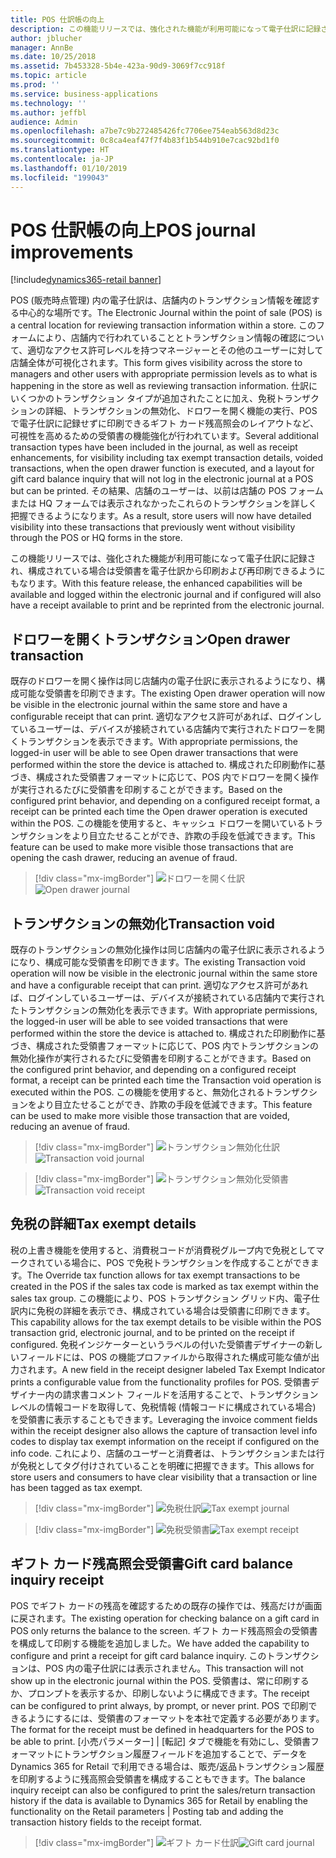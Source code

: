 ```yaml
---
title: POS 仕訳帳の向上
description: この機能リリースでは、強化された機能が利用可能になって電子仕訳に記録され、構成されている場合は受領書を電子仕訳から印刷および再印刷できるようにもなります。
author: jblucher
manager: AnnBe
ms.date: 10/25/2018
ms.assetid: 7b453328-5b4e-423a-90d9-3069f7cc918f
ms.topic: article
ms.prod: ''
ms.service: business-applications
ms.technology: ''
ms.author: jeffbl
audience: Admin
ms.openlocfilehash: a7be7c9b272485426fc7706ee754eab563d8d23c
ms.sourcegitcommit: 0c8ca4eaf47f7f4b83f1b544b910e7cac92bd1f0
ms.translationtype: HT
ms.contentlocale: ja-JP
ms.lasthandoff: 01/10/2019
ms.locfileid: "199043"
---
```

# <a name="pos-journal-improvements"></a><span data-ttu-id="76c33-103">POS 仕訳帳の向上</span><span class="sxs-lookup"><span data-stu-id="76c33-103">POS journal improvements</span></span>

[!include[dynamics365-retail banner](../includes/dynamics365-retail.md)]

<span data-ttu-id="76c33-104">POS (販売時点管理) 内の電子仕訳は、店舗内のトランザクション情報を確認する中心的な場所です。</span><span class="sxs-lookup"><span data-stu-id="76c33-104">The Electronic Journal within the point of sale (POS) is a central location for reviewing transaction information within a store.</span></span> <span data-ttu-id="76c33-105">このフォームにより、店舗内で行われていることとトランザクション情報の確認について、適切なアクセス許可レベルを持つマネージャーとその他のユーザーに対して店舗全体が可視化されます。</span><span class="sxs-lookup"><span data-stu-id="76c33-105">This form gives visibility across the store to managers and other users with appropriate permission levels as to what is happening in the store as well as reviewing transaction information.</span></span> <span data-ttu-id="76c33-106">仕訳にいくつかのトランザクション タイプが追加されたことに加え、免税トランザクションの詳細、トランザクションの無効化、ドロワーを開く機能の実行、POS で電子仕訳に記録せずに印刷できるギフト カード残高照会のレイアウトなど、可視性を高めるための受領書の機能強化が行われています。</span><span class="sxs-lookup"><span data-stu-id="76c33-106">Several additional transaction types have been included in the journal, as well as receipt enhancements, for visibility including tax exempt transaction details, voided transactions, when the open drawer function is executed, and a layout for gift card balance inquiry that will not log in the electronic journal at a POS but can be printed.</span></span> <span data-ttu-id="76c33-107">その結果、店舗のユーザーは、以前は店舗の POS フォームまたは HQ フォームでは表示されなかったこれらのトランザクションを詳しく把握できるようになります。</span><span class="sxs-lookup"><span data-stu-id="76c33-107">As a result, store users will now have detailed visibility into these transactions that previously went without visibility through the POS or HQ forms in the store.</span></span> 

<span data-ttu-id="76c33-108">この機能リリースでは、強化された機能が利用可能になって電子仕訳に記録され、構成されている場合は受領書を電子仕訳から印刷および再印刷できるようにもなります。</span><span class="sxs-lookup"><span data-stu-id="76c33-108">With this feature release, the enhanced capabilities will be available and logged within the electronic journal and if configured will also have a receipt available to print and be reprinted from the electronic journal.</span></span>

## <a name="open-drawer-transaction"></a><span data-ttu-id="76c33-109">ドロワーを開くトランザクション</span><span class="sxs-lookup"><span data-stu-id="76c33-109">Open drawer transaction</span></span>

<span data-ttu-id="76c33-110">既存のドロワーを開く操作は同じ店舗内の電子仕訳に表示されるようになり、構成可能な受領書を印刷できます。</span><span class="sxs-lookup"><span data-stu-id="76c33-110">The existing Open drawer operation will now be visible in the electronic journal within the same store and have a configurable receipt that can print.</span></span> <span data-ttu-id="76c33-111">適切なアクセス許可があれば、ログインしているユーザーは、デバイスが接続されている店舗内で実行されたドロワーを開くトランザクションを表示できます。</span><span class="sxs-lookup"><span data-stu-id="76c33-111">With appropriate permissions, the logged-in user will be able to see Open drawer transactions that were performed within the store the device is attached to.</span></span> <span data-ttu-id="76c33-112">構成された印刷動作に基づき、構成された受領書フォーマットに応じて、POS 内でドロワーを開く操作が実行されるたびに受領書を印刷することができます。</span><span class="sxs-lookup"><span data-stu-id="76c33-112">Based on the configured print behavior, and depending on a configured receipt format, a receipt can be printed each time the Open drawer operation is executed within the POS.</span></span> <span data-ttu-id="76c33-113">この機能を使用すると、キャッシュ ドロワーを開いているトランザクションをより目立たせることができ、詐欺の手段を低減できます。</span><span class="sxs-lookup"><span data-stu-id="76c33-113">This feature can be used to make more visible those transactions that are opening the cash drawer, reducing an avenue of fraud.</span></span> 

> [!div class="mx-imgBorder"]
> <span data-ttu-id="76c33-114">![ドロワーを開く仕訳](../../media/journal1.png "ドロワーを開く仕訳")</span><span class="sxs-lookup"><span data-stu-id="76c33-114">![Open drawer journal](../../media/journal1.png "Open drawer journal")</span></span>


## <a name="transaction-void"></a><span data-ttu-id="76c33-115">トランザクションの無効化</span><span class="sxs-lookup"><span data-stu-id="76c33-115">Transaction void</span></span>

<span data-ttu-id="76c33-116">既存のトランザクションの無効化操作は同じ店舗内の電子仕訳に表示されるようになり、構成可能な受領書を印刷できます。</span><span class="sxs-lookup"><span data-stu-id="76c33-116">The existing Transaction void operation will now be visible in the electronic journal within the same store and have a configurable receipt that can print.</span></span> <span data-ttu-id="76c33-117">適切なアクセス許可があれば、ログインしているユーザーは、デバイスが接続されている店舗内で実行されたトランザクションの無効化を表示できます。</span><span class="sxs-lookup"><span data-stu-id="76c33-117">With appropriate permissions, the logged-in user will be able to see voided transactions that were performed within the store the device is attached to.</span></span> <span data-ttu-id="76c33-118">構成された印刷動作に基づき、構成された受領書フォーマットに応じて、POS 内でトランザクションの無効化操作が実行されるたびに受領書を印刷することができます。</span><span class="sxs-lookup"><span data-stu-id="76c33-118">Based on the configured print behavior, and depending on a configured receipt format, a receipt can be printed each time the Transaction void operation is executed within the POS.</span></span> <span data-ttu-id="76c33-119">この機能を使用すると、無効化されるトランザクションをより目立たせることができ、詐欺の手段を低減できます。</span><span class="sxs-lookup"><span data-stu-id="76c33-119">This feature can be used to make more visible those transaction that are voided, reducing an avenue of fraud.</span></span>

> [!div class="mx-imgBorder"]
> <span data-ttu-id="76c33-120">![トランザクション無効化仕訳](../../media/journal3.png "トランザクション無効化仕訳")</span><span class="sxs-lookup"><span data-stu-id="76c33-120">![Transaction void journal](../../media/journal3.png "Transaction void journal")</span></span>

> [!div class="mx-imgBorder"]
> <span data-ttu-id="76c33-121">![トランザクション無効化受領書](../../media/journal4.png "トランザクション無効化受領書")</span><span class="sxs-lookup"><span data-stu-id="76c33-121">![Transaction void receipt](../../media/journal4.png "Transaction void receipt")</span></span>

## <a name="tax-exempt-details"></a><span data-ttu-id="76c33-122">免税の詳細</span><span class="sxs-lookup"><span data-stu-id="76c33-122">Tax exempt details</span></span>

<span data-ttu-id="76c33-123">税の上書き機能を使用すると、消費税コードが消費税グループ内で免税としてマークされている場合に、POS で免税トランザクションを作成することができます。</span><span class="sxs-lookup"><span data-stu-id="76c33-123">The Override tax function allows for tax exempt transactions to be created in the POS if the sales tax code is marked as tax exempt within the sales tax group.</span></span> <span data-ttu-id="76c33-124">この機能により、POS トランザクション グリッド内、電子仕訳内に免税の詳細を表示でき、構成されている場合は受領書に印刷できます。</span><span class="sxs-lookup"><span data-stu-id="76c33-124">This capability allows for the tax exempt details to be visible within the POS transaction grid, electronic journal, and to be printed on the receipt if configured.</span></span> <span data-ttu-id="76c33-125">免税インジケーターというラベルの付いた受領書デザイナーの新しいフィールドには、POS の機能プロファイルから取得された構成可能な値が出力されます。</span><span class="sxs-lookup"><span data-stu-id="76c33-125">A new field in the receipt designer labeled Tax Exempt Indicator prints a configurable value from the functionality profiles for POS.</span></span> <span data-ttu-id="76c33-126">受領書デザイナー内の請求書コメント フィールドを活用することで、トランザクション レベルの情報コードを取得して、免税情報 (情報コードに構成されている場合) を受領書に表示することもできます。</span><span class="sxs-lookup"><span data-stu-id="76c33-126">Leveraging the invoice comment fields within the receipt designer also allows the capture of transaction level info codes to display tax exempt information on the receipt if configured on the info code.</span></span> <span data-ttu-id="76c33-127">これにより、店舗のユーザーと消費者は、トランザクションまたは行が免税としてタグ付けされていることを明確に把握できます。</span><span class="sxs-lookup"><span data-stu-id="76c33-127">This allows for store users and consumers to have clear visibility that a transaction or line has been tagged as tax exempt.</span></span> 

> [!div class="mx-imgBorder"]
> <span data-ttu-id="76c33-128">![免税仕訳](../../media/journal5.png "免税仕訳")</span><span class="sxs-lookup"><span data-stu-id="76c33-128">![Tax exempt journal](../../media/journal5.png "Tax exempt journal")</span></span>

> [!div class="mx-imgBorder"]
> <span data-ttu-id="76c33-129">![免税受領書](../../media/journal6.png "免税受領書")</span><span class="sxs-lookup"><span data-stu-id="76c33-129">![Tax exempt receipt](../../media/journal6.png "Tax exempt receipt")</span></span>

## <a name="gift-card-balance-inquiry-receipt"></a><span data-ttu-id="76c33-130">ギフト カード残高照会受領書</span><span class="sxs-lookup"><span data-stu-id="76c33-130">Gift card balance inquiry receipt</span></span>

<span data-ttu-id="76c33-131">POS でギフト カードの残高を確認するための既存の操作では、残高だけが画面に戻されます。</span><span class="sxs-lookup"><span data-stu-id="76c33-131">The existing operation for checking balance on a gift card in POS only returns the balance to the screen.</span></span> <span data-ttu-id="76c33-132">ギフト カード残高照会の受領書を構成して印刷する機能を追加しました。</span><span class="sxs-lookup"><span data-stu-id="76c33-132">We have added the capability to configure and print a receipt for gift card balance inquiry.</span></span> <span data-ttu-id="76c33-133">このトランザクションは、POS 内の電子仕訳には表示されません。</span><span class="sxs-lookup"><span data-stu-id="76c33-133">This transaction will not show up in the electronic journal within the POS.</span></span> <span data-ttu-id="76c33-134">受領書は、常に印刷するか、プロンプトを表示するか、印刷しないように構成できます。</span><span class="sxs-lookup"><span data-stu-id="76c33-134">The receipt can be configured to print always, by prompt, or never print.</span></span> <span data-ttu-id="76c33-135">POS で印刷できるようにするには、受領書のフォーマットを本社で定義する必要があります。</span><span class="sxs-lookup"><span data-stu-id="76c33-135">The format for the receipt must be defined in headquarters for the POS to be able to print.</span></span> <span data-ttu-id="76c33-136">[小売パラメーター] | [転記] タブで機能を有効にし、受領書フォーマットにトランザクション履歴フィールドを追加することで、データを Dynamics 365 for Retail で利用できる場合は、販売/返品トランザクション履歴を印刷するように残高照会受領書を構成することもできます。</span><span class="sxs-lookup"><span data-stu-id="76c33-136">The balance inquiry receipt can also be configured to print the sales/return transaction history if the data is available to Dynamics 365 for Retail by enabling the functionality on the Retail parameters | Posting tab and adding the transaction history fields to the receipt format.</span></span> 

> [!div class="mx-imgBorder"]
> <span data-ttu-id="76c33-137">![ギフト カード仕訳](../../media/journal7.png "ギフト カード仕訳")</span><span class="sxs-lookup"><span data-stu-id="76c33-137">![Gift card journal](../../media/journal7.png "Gift card journal")</span></span>

